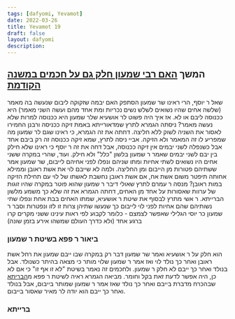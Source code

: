 ```yaml
---
tags: [dafyomi, Yevamot] 
date: 2022-03-26
title: Yevamot 19
draft: false
layout: dafyomi
description: 
---
```


## המשך [האם רבי שמעון חלק גם על חכמים במשנה הקודמת](2022-03-25.md#האם%20רבי%20שמעון%20חלק%20גם%20על%20חכמים%20במשנה%20הקודמת) 

שאל ר יוסף, הרי ראינו שר שמעון הסתפק האם יבמה שזקוקה ליבום  שנעשה בה מאמר (שלשה אחים שהיו נשואים לשלש נשים נכריות ומת אחד מהם ועשה השני מאמר) היא ככנוסה ליבם או לא. אז איך היה פשוט לר אושעיא שלר שמעון היא ככנוסה למרות שלא נעשה מאמר? 
ניסתה הגמרא לתרץ שמדאורייתא באמת זיקה ככניסה ורבנן החמירו לאסור את השניה לשוק ללא חליצה. דחתה את זה הגמרא, כי ראינו שגם לר שמעון מה שמפריע לו זה המאמר ולא הזיקה.
אביי ניסה לתרץ, שמא זיקה ככנוסה זה רק ביבם אחד אבל כשנפלה לשני יבמים אין זיקה ככנוסה, אבל דחה את זה ר יוסף כי ראינו שלא חילק בין יבם לשני יבמים שאמר ר שמעון בלשון "כלל" ולא חילק. ועוד, שהרי במקרה ששני אחים היו נשואים לשתי אחיות ומתו שניהם ונפלו לפני אחיהם לייבום, שר שמעון אמר ששתיהם פטורות מן הייבום ומן החליצה. ולמה לא שייבם לוי את אשת ראובן וממילא אחותה תיפטר משום אשת אח, אם אשת ראובן נחשבת לאשתו של לוי עם תחילת הזיקה במות ראובן?
מנסה ר עמרם לתרץ שאולי דיבר ר שמעון שהוא פוטר במקרה שהיו זוגות של ערוות שאסורות על אחד מן האחים, דחתה הגמרא את זה שלא כך משמע מלשון הברייתא.
ר אשי מתרץ לבסוף את שיטת ר אושעיא, שמתו האחים בבת אחת ונפלו שתי נשותיהם שהם אחיות לפני לוי לייבום כך שנעשו שתיהן צרות זו לזו ונפטרות וסבר ר שמעון כר יוסי הגלילי שאפשר לצמצם - כלומר לקבוע לפי ראות עינינו ששני מקרים קרו ברגע אחד (ולא כדרך העולם שמשהו אירע בזמן שונה)
### ביאור ר פפא בשיטת ר שמעון
הוא חלק על ר אושעיא ואמר שר שמעון דבר רק במקרה שבו ייבם שמעון את רחל אשת ראובן ואחר כך נולד לוי ואז אמר ר שמעון שלוי מותר כי מצאה בהיתר כשנולד. אבל בנולד ואחר כך ייבם לא חלק ר שמעון. ולחכמים זה נאמר בשיטת "לא זו אף זו" כי אם לא כן, היה אפשר לדעת זאת בקל וחומר.
מביאה הגמרא ראיה לשיטת ר פפא מ[הבריתא](#ברייתא) שבהכרח מדברת בייבם ואחר כך נולד שאז אמר ר שמעון שמותר בייבום, אבל בנולד ואחר כך ייבם הוא יודה לר מאיר שאסור בייבום.
### ברייתא
